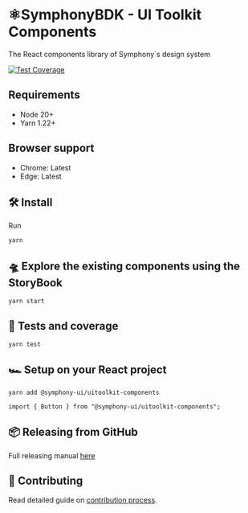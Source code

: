 # ⚛️SymphonyBDK - UI Toolkit Components

The React components library of Symphony`s design system

[![Test Coverage](https://api.codeclimate.com/v1/badges/2de6b84fb3568eb614cd/test_coverage)](https://codeclimate.com/github/SymphonyPlatformSolutions/symphony-ui-toolkit/test_coverage)

## Requirements

- Node 20+
- Yarn 1.22+

## Browser support

- Chrome: Latest
- Edge: Latest

## 🛠 Install

Run

```
yarn
```

## 🛸 Explore the existing components using the StoryBook

```
yarn start
```

## 🧪 Tests and coverage

```
yarn test
```

## 🏎️ Setup on your React project

```
yarn add @symphony-ui/uitoolkit-components
```

```
import { Button } from "@symphony-ui/uitoolkit-components";
```

## 📦 Releasing from GitHub

Full releasing manual [here](https://perzoinc.atlassian.net/wiki/spaces/DevX/pages/1303478933/UIToolkit+releasing+and+versioning)

## 💪 Contributing

Read detailed guide on [contribution process](docs/contributing.md).
